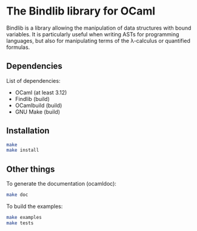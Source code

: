 The Bindlib library for OCaml
=============================

Bindlib is a library allowing the manipulation of data structures
with bound variables. It is particularly useful when writing ASTs
for programming languages, but also for manipulating terms of the
λ-calculus or quantified formulas.

Dependencies
------------

List of dependencies:
 - OCaml (at least 3.12)
 - Findlib (build)
 - OCamlbuild (build)
 - GNU Make (build)

Installation
------------

```bash
make
make install
```

Other things
------------

To generate the documentation (ocamldoc):
```bash
make doc
```

To build the examples:
```bash
make examples
make tests
```
